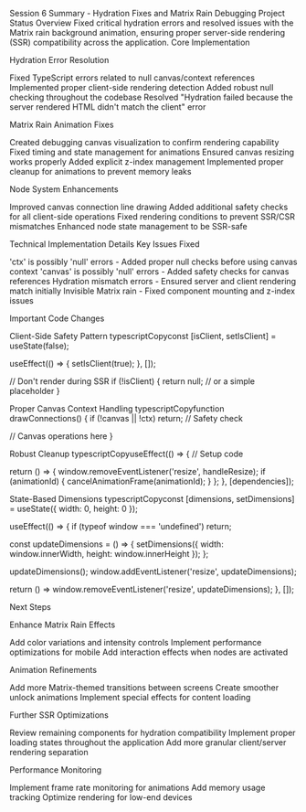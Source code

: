Session 6 Summary - Hydration Fixes and Matrix Rain Debugging
Project Status Overview
Fixed critical hydration errors and resolved issues with the Matrix rain background animation, ensuring proper server-side rendering (SSR) compatibility across the application.
Core Implementation

Hydration Error Resolution

Fixed TypeScript errors related to null canvas/context references
Implemented proper client-side rendering detection
Added robust null checking throughout the codebase
Resolved "Hydration failed because the server rendered HTML didn't match the client" error


Matrix Rain Animation Fixes

Created debugging canvas visualization to confirm rendering capability
Fixed timing and state management for animations
Ensured canvas resizing works properly
Added explicit z-index management
Implemented proper cleanup for animations to prevent memory leaks


Node System Enhancements

Improved canvas connection line drawing
Added additional safety checks for all client-side operations
Fixed rendering conditions to prevent SSR/CSR mismatches
Enhanced node state management to be SSR-safe



Technical Implementation Details
Key Issues Fixed

'ctx' is possibly 'null' errors - Added proper null checks before using canvas context
'canvas' is possibly 'null' errors - Added safety checks for canvas references
Hydration mismatch errors - Ensured server and client rendering match initially
Invisible Matrix rain - Fixed component mounting and z-index issues

Important Code Changes

Client-Side Safety Pattern
typescriptCopyconst [isClient, setIsClient] = useState(false);

useEffect(() => {
  setIsClient(true);
}, []);

// Don't render during SSR
if (!isClient) {
  return null; // or a simple placeholder
}

Proper Canvas Context Handling
typescriptCopyfunction drawConnections() {
  if (!canvas || !ctx) return; // Safety check
  
  // Canvas operations here
}

Robust Cleanup
typescriptCopyuseEffect(() => {
  // Setup code
  
  return () => {
    window.removeEventListener('resize', handleResize);
    if (animationId) {
      cancelAnimationFrame(animationId);
    }
  };
}, [dependencies]);

State-Based Dimensions
typescriptCopyconst [dimensions, setDimensions] = useState({ width: 0, height: 0 });

useEffect(() => {
  if (typeof window === 'undefined') return;
  
  const updateDimensions = () => {
    setDimensions({
      width: window.innerWidth,
      height: window.innerHeight
    });
  };
  
  updateDimensions();
  window.addEventListener('resize', updateDimensions);
  
  return () => window.removeEventListener('resize', updateDimensions);
}, []);


Next Steps

Enhance Matrix Rain Effects

Add color variations and intensity controls
Implement performance optimizations for mobile
Add interaction effects when nodes are activated


Animation Refinements

Add more Matrix-themed transitions between screens
Create smoother unlock animations
Implement special effects for content loading


Further SSR Optimizations

Review remaining components for hydration compatibility
Implement proper loading states throughout the application
Add more granular client/server rendering separation


Performance Monitoring

Implement frame rate monitoring for animations
Add memory usage tracking
Optimize rendering for low-end devices